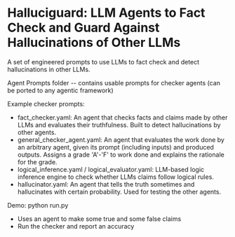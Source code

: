 # Halluciguard: LLM Agents to Fact Check and Guard Against Hallucinations of Other LLMs

A set of engineered prompts to use LLMs to fact check and detect hallucinations in other LLMs.

Agent Prompts folder -- contains usable prompts for checker agents (can be ported to any agentic framework)

Example checker prompts:
 * fact_checker.yaml: An agent that checks facts and claims made by other LLMs and evaluates their truthfulness. Built to detect hallucinations by other agents.
 * general_checker_agent.yaml: An agent that evaluates the work done by an arbitrary agent, given its prompt (including inputs) and produced outputs. Assigns a grade 'A'-'F' to work done and explains the rationale for the    grade.
 * logical_inference.yaml / logical_evaluator.yaml: LLM-based logic inference engine to check whether LLMs claims follow logical rules.
 * hallucinator.yaml: An agent that tells the truth sometimes and hallucinates with certain probability. Used for testing the other agents.
 
Demo: python run.py 
  * Uses an agent to make some true and some false claims
  * Run the checker and report an accuracy

